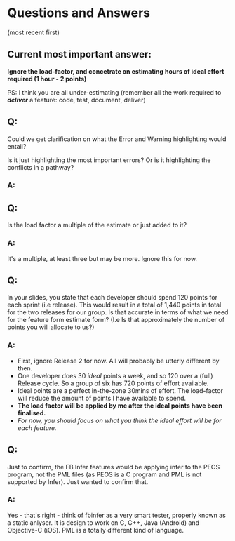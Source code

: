 # Questions and Answers

(most recent first)

## Current most important answer:

**Ignore the load-factor, and concetrate on estimating hours of ideal effort required (1 hour - 2 points)**

PS: I think you are all under-estimating 
(remember all the work required to ***deliver*** a feature: code, test, document, deliver)

## Q:

Could we get clarification on what the Error and Warning highlighting would entail?

Is it just highlighting the most important errors?
Or is it highlighting the conflicts in a pathway?

### A:

## Q:

Is the load factor a multiple of the estimate or just added to it?

### A:

It's a multiple, at least three but may be more. Ignore this for now.

## Q:
In your slides, you state that each developer should spend 120 points for each sprint (i.e release). This would result in a total of 1,440 points in total for the two releases for our group. Is that accurate in terms of what we need for the feature form estimate form? (I.e Is that approximately the number of points you will allocate to us?)

### A:

* First, ignore Release 2 for now. All will probably be utterly different by then.
* One developer does 30 *ideal* points a week, and so 120 over a (full) Release cycle. So a group of six has 720 points of effort available.
* Ideal points are a perfect in-the-zone 30mins of effort. The load-factor will reduce the amount of points I have available to spend. 
* **The load factor will be applied by me after the ideal points have been finalised.**
* *For now, you should focus on what you think the ideal effort will be for each feature.*

## Q:

Just to confirm, the FB Infer features would be applying infer to the PEOS program, not the PML files (as PEOS is a C program and PML is not supported by Infer). Just wanted to confirm that.

### A:

Yes - that's right - think of fbinfer as a very smart tester, properly known as a static anlyser. It is design to work on C, C++, Java (Android) and Objective-C (iOS). PML is a totally different kind of language.
